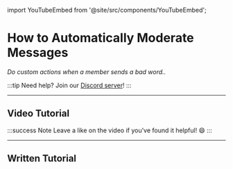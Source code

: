 import YouTubeEmbed from '@site/src/components/YouTubeEmbed';

# How to Automatically Moderate Messages
*Do custom actions when a member sends a bad word..*

:::tip
Need help? Join our [Discord server](https://dsc.gg/inventutor)!
:::

***

## Video Tutorial

<YouTubeEmbed videoId="H-VAmsNr2Gs" title="YouTube Video" />

:::success Note
Leave a like on the video if you've found it helpful! 😄
:::

***

## Written Tutorial


